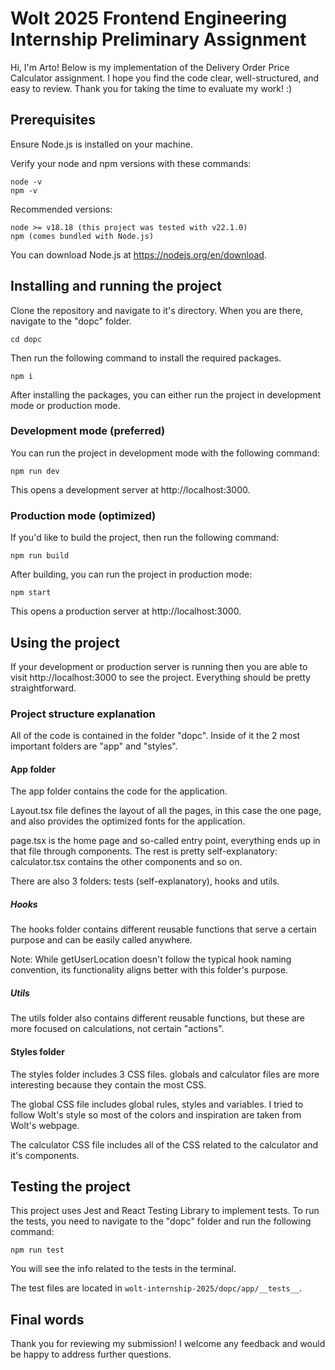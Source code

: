 # Wolt 2025 Frontend Engineering Internship Preliminary Assignment
Hi, I'm Arto! Below is my implementation of the Delivery Order Price Calculator assignment. I hope you find the code clear, well-structured, and easy to review. Thank you for taking the time to evaluate my work! :)

## Prerequisites 
Ensure Node.js is installed on your machine.

Verify your node and npm versions with these commands:
```
node -v
npm -v
```
Recommended versions:
```
node >= v18.18 (this project was tested with v22.1.0)
npm (comes bundled with Node.js)
```
You can download Node.js at https://nodejs.org/en/download. 


## Installing and running the project
Clone the repository and navigate to it's directory. When you are there, navigate to the "dopc" folder.
```
cd dopc
```
Then run the following command to install the required packages.
```
npm i
```
After installing the packages, you can either run the project in development mode or production mode.

### Development mode (preferred)
You can run the project in development mode with the following command:
```
npm run dev
```
This opens a development server at http://localhost:3000.

### Production mode (optimized)
If you'd like to build the project, then run the following command:
```
npm run build
```
After building, you can run the project in production mode:
```
npm start
```
This opens a production server at http://localhost:3000.

## Using the project
If your development or production server is running then you are able to visit http://localhost:3000 to see the project. Everything should be pretty straightforward.

### Project structure explanation
All of the code is contained in the folder "dopc". Inside of it the 2 most important folders are "app" and "styles".

#### App folder
The app folder contains the code for the application. 

Layout.tsx file defines the layout of all the pages, in this case the one page, and also provides the optimized fonts for the application.

page.tsx is the home page and so-called entry point, everything ends up in that file through components. The rest is pretty self-explanatory: calculator.tsx contains the other components and so on. 

There are also 3 folders: tests (self-explanatory), hooks and utils. 

##### Hooks
The hooks folder contains different reusable functions that serve a certain purpose and can be easily called anywhere. 

Note: While getUserLocation doesn't follow the typical hook naming convention, its functionality aligns better with this folder's purpose.

##### Utils
The utils folder also contains different reusable functions, but these are more focused on calculations, not certain "actions". 

#### Styles folder
The styles folder includes 3 CSS files. globals and calculator files are more interesting because they contain the most CSS. 

The global CSS file includes global rules, styles and variables. I tried to follow Wolt's style so most of the colors and inspiration are taken from Wolt's webpage. 

The calculator CSS file includes all of the CSS related to the calculator and it's components.

## Testing the project
This project uses Jest and React Testing Library to implement tests. To run the tests, you need to navigate to the "dopc" folder and run the following command:
```
npm run test
```
You will see the info related to the tests in the terminal.

The test files are located in ```wolt-internship-2025/dopc/app/__tests__```.

## Final words
Thank you for reviewing my submission! I welcome any feedback and would be happy to address further questions.

